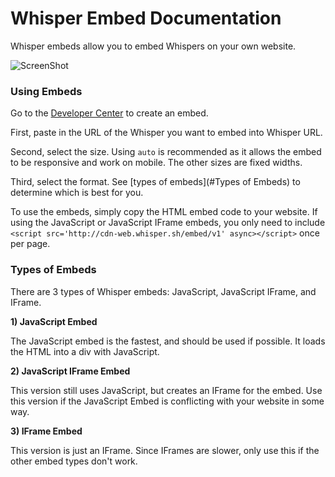 Whisper Embed Documentation
===========================

Whisper embeds allow you to embed Whispers on your own website.

![ScreenShot](http://i.imgur.com/48no4FD.png)

### Using Embeds

Go to the [Developer Center](http://developer.whisper.sh/#/embed) to create an embed.

First, paste in the URL of the Whisper you want to embed into Whisper URL.

Second, select the size. Using `auto` is recommended as it allows the embed to be responsive and work on mobile. The other sizes are fixed widths.

Third, select the format. See [types of embeds](#Types of Embeds) to determine which is best for you.

To use the embeds, simply copy the HTML embed code to your website. If using the JavaScript or JavaScript IFrame embeds, you only need to include `<script src='http://cdn-web.whisper.sh/embed/v1' async></script>` once per page.

### Types of Embeds

There are 3 types of Whisper embeds: JavaScript, JavaScript IFrame, and IFrame.

**1) JavaScript Embed**

The JavaScript embed is the fastest, and should be used if possible. It loads the HTML into a div with JavaScript.

**2) JavaScript IFrame Embed**

This version still uses JavaScript, but creates an IFrame for the embed. Use this version if the JavaScript Embed is conflicting with your website in some way.

**3) IFrame Embed**

This version is just an IFrame. Since IFrames are slower, only use this if the other embed types don't work.
